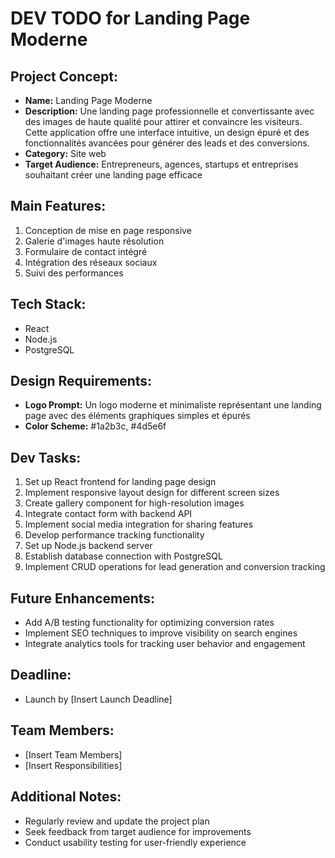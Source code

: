 # DEV TODO for Landing Page Moderne

## Project Concept:
- **Name:** Landing Page Moderne
- **Description:** Une landing page professionnelle et convertissante avec des images de haute qualité pour attirer et convaincre les visiteurs. Cette application offre une interface intuitive, un design épuré et des fonctionnalités avancées pour générer des leads et des conversions.
- **Category:** Site web
- **Target Audience:** Entrepreneurs, agences, startups et entreprises souhaitant créer une landing page efficace

## Main Features:
1. Conception de mise en page responsive
2. Galerie d'images haute résolution
3. Formulaire de contact intégré
4. Intégration des réseaux sociaux
5. Suivi des performances

## Tech Stack:
- React
- Node.js
- PostgreSQL

## Design Requirements:
- **Logo Prompt:** Un logo moderne et minimaliste représentant une landing page avec des éléments graphiques simples et épurés
- **Color Scheme:** #1a2b3c, #4d5e6f

## Dev Tasks:
1. Set up React frontend for landing page design
2. Implement responsive layout design for different screen sizes
3. Create gallery component for high-resolution images
4. Integrate contact form with backend API
5. Implement social media integration for sharing features
6. Develop performance tracking functionality
7. Set up Node.js backend server
8. Establish database connection with PostgreSQL
9. Implement CRUD operations for lead generation and conversion tracking

## Future Enhancements:
- Add A/B testing functionality for optimizing conversion rates
- Implement SEO techniques to improve visibility on search engines
- Integrate analytics tools for tracking user behavior and engagement

## Deadline:
- Launch by [Insert Launch Deadline]

## Team Members:
- [Insert Team Members]
- [Insert Responsibilities]

## Additional Notes:
- Regularly review and update the project plan
- Seek feedback from target audience for improvements
- Conduct usability testing for user-friendly experience